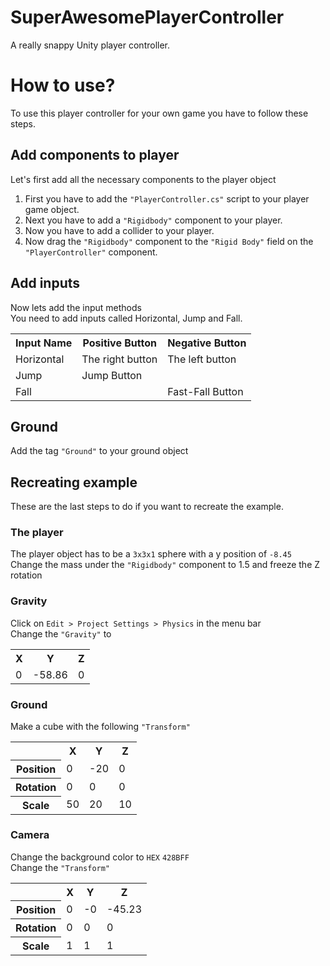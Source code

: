 # SuperAwesomePlayerController
A really snappy Unity player controller.

# How to use?
To use this player controller for your own game you have to follow these steps.
## Add components to player
Let's first add all the necessary components to the player object
1. First you have to add the `"PlayerController.cs"` script to your player game object.
2. Next you have to add a `"Rigidbody"` component to your player.
3. Now you have to add a collider to your player.
4. Now drag the `"Rigidbody"` component to the `"Rigid Body"` field on the `"PlayerController"` component.
## Add inputs
Now lets add the input methods <br/>
You need to add inputs called Horizontal, Jump and Fall.

<table >
		<tr>
			<th>Input Name</th>
			<th>Positive Button</th>
			<th>Negative Button</th>
		</tr>
		<tr>
			<td>Horizontal</td>
			<td>The right button</td>
			<td>The left button</td>
		</tr>
		<tr>
			<td>Jump</td>
			<td>Jump Button</td>
			<td> </td>
		</tr>
		<tr>
			<td>Fall</td>
			<td> </td>
			<td>Fast-Fall Button</td>
		</tr>
</table>

## Ground
Add the tag `"Ground"` to your ground object

## Recreating example
These are the last steps to do if you want to recreate the example.<br/>
### The player
The player object has to be a `3x3x1` sphere with a y position of `-8.45`<br/>
Change the mass under the `"Rigidbody"` component to 1.5 and freeze the Z rotation
### Gravity
Click on `Edit > Project Settings > Physics` in the menu bar <br/>
Change the `"Gravity"` to

<table >
		<tr>
			<th>X</th>
			<th>Y</th>
			<th>Z</th>
		</tr>
		<tr>
			<td>0</td>
			<td>-58.86</td>
			<td>0</td>
		</tr>
</table>

### Ground
Make a cube with the following `"Transform"`

<table >
		<tr>
        	<td></td>
            <th>X</th>
			<th>Y</th>
			<th>Z</th>
		</tr>
		<tr>
			<th>Position</th>
            <td>0</td>
			<td>-20</td>
			<td>0</td>
		</tr>
		<tr>
			<th>Rotation</th>
            <td>0</td>
			<td>0</td>
			<td>0</td>
		</tr>
		<tr>
			<th>Scale</th>
            <td>50</td>
			<td>20</td>
			<td>10</td>
		</tr>
</table>

### Camera
Change the background color to `HEX` `428BFF` <br/>
Change the `"Transform"`

<table >
		<tr>
        	<td></td>
            <th>X</th>
			<th>Y</th>
			<th>Z</th>
		</tr>
		<tr>
			<th>Position</th>
            <td>0</td>
			<td>-0</td>
			<td>-45.23</td>
		</tr>
		<tr>
			<th>Rotation</th>
            <td>0</td>
			<td>0</td>
			<td>0</td>
		</tr>
		<tr>
			<th>Scale</th>
            <td>1</td>
			<td>1</td>
			<td>1</td>
		</tr>
</table>
